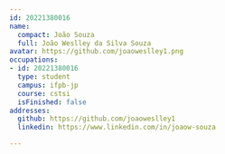 ```yaml
---
id: 20221380016
name:
  compact: João Souza
  full: João Weslley da Silva Souza
avatar: https://github.com/joaoweslley1.png
occupations:
- id: 20221380016
  type: student
  campus: ifpb-jp
  course: cstsi
  isFinished: false
addresses:
  github: https://github.com/joaoweslley1
  linkedin: https://www.linkedin.com/in/joaow-souza

---
```


